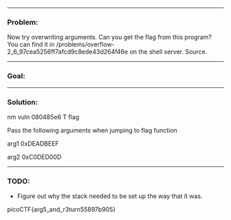 - - - -
### Problem:
Now try overwriting arguments. Can you get the flag from this program? You can find it in /problems/overflow-2_6_97cea5256ff7afcd9c8ede43d264f46e on the shell server. Source.

- - - -
### Goal:


- - - -
### Solution:

nm vuln
080485e6 T flag

Pass the following arguments when jumping to flag function

arg1
0xDEADBEEF

arg2
0xC0DED00D


- - - -
### TODO:
- Figure out why the stack needed to be set up the way that it was.

picoCTF{arg5_and_r3turn55897b905}
